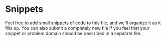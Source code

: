 # Snippets

Feel free to add small snippets of code to this file, and we'll organize it as it fills up. You can also submit
a completely new file if you feel that your snippet or problem domain should be described in a separate file.
